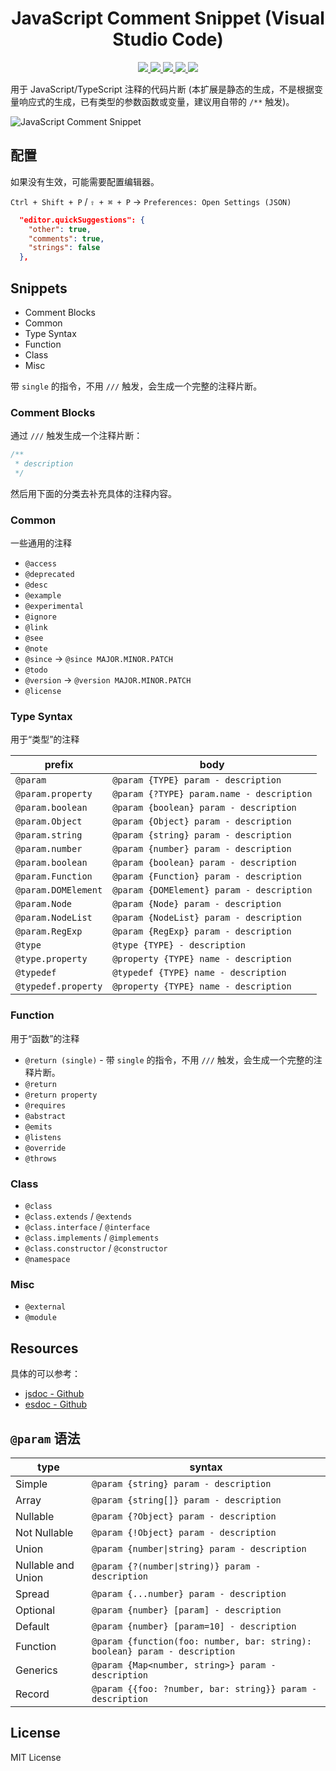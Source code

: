 <p>
  <h1 align="center">JavaScript Comment Snippet (Visual Studio Code)</h1>
</p>

<p align="center">
  <a href="https://github.com/xianghongai/vscode-javascript-comment">
    <img src="https://img.shields.io/github/repo-size/xianghongai/vscode-javascript-comment?style=plastic&color=4ac51c">
  </a>
  <a href="https://marketplace.visualstudio.com/items?itemName=nicholashsiang.vscode-javascript-comment">
    <img src="https://vsmarketplacebadge.apphb.com/version-short/nicholashsiang.vscode-javascript-comment.svg?style=plastic&color=ffbf40">
  </a>
  <a href="https://marketplace.visualstudio.com/items?itemName=nicholashsiang.vscode-javascript-comment">
    <img src="https://vsmarketplacebadge.apphb.com/installs-short/nicholashsiang.vscode-javascript-comment.svg?style=plastic&color=4ac51c">
  </a>
  <a href="https://marketplace.visualstudio.com/items?itemName=nicholashsiang.vscode-javascript-comment">
    <img src="https://vsmarketplacebadge.apphb.com/rating-short/nicholashsiang.vscode-javascript-comment.svg?style=plastic&color=4ac51c">
  </a>
  <a href="https://marketplace.visualstudio.com/items?itemName=nicholashsiang.vscode-javascript-comment">
    <img src="https://img.shields.io/github/license/xianghongai/vscode-javascript-comment?maxAge=2592000&style=plastic&color=4ac51c">
  </a>
</p>

用于 JavaScript/TypeScript 注释的代码片断 (本扩展是静态的生成，不是根据变量响应式的生成，已有类型的参数函数或变量，建议用自带的 `/**` 触发)。

![JavaScript Comment Snippet](https://user-images.githubusercontent.com/58411528/82288531-41d84e00-99d5-11ea-829c-cd6a70b2cc0e.gif)

## 配置

如果没有生效，可能需要配置编辑器。

`Ctrl + Shift + P` / `⇧ + ⌘ + P` → `Preferences: Open Settings (JSON)`

```json
  "editor.quickSuggestions": {
    "other": true,
    "comments": true,
    "strings": false
  },
```

## Snippets

- Comment Blocks
- Common
- Type Syntax
- Function
- Class
- Misc

带 `single` 的指令，不用 `///` 触发，会生成一个完整的注释片断。

### Comment Blocks

通过 `///` 触发生成一个注释片断：

```js
/**
 * description
 */
```

然后用下面的分类去补充具体的注释内容。

### Common

一些通用的注释

- `@access`
- `@deprecated`
- `@desc`
- `@example`
- `@experimental`
- `@ignore`
- `@link`
- `@see`
- `@note`
- `@since` → `@since MAJOR.MINOR.PATCH`
- `@todo`
- `@version` → `@version MAJOR.MINOR.PATCH`
- `@license`

### Type Syntax

用于“类型”的注释

| prefix              | body                                      |
|---------------------|-------------------------------------------|
| `@param`            | `@param {TYPE} param - description`    |
| `@param.property`   | `@param {?TYPE} param.name - description` |
| `@param.boolean`    | `@param {boolean} param - description`    |
| `@param.Object`     | `@param {Object} param - description`     |
| `@param.string`     | `@param {string} param - description`     |
| `@param.number`     | `@param {number} param - description`     |
| `@param.boolean`    | `@param {boolean} param - description`    |
| `@param.Function`   | `@param {Function} param - description`   |
| `@param.DOMElement` | `@param {DOMElement} param - description` |
| `@param.Node`       | `@param {Node} param - description`       |
| `@param.NodeList`   | `@param {NodeList} param - description`   |
| `@param.RegExp`     | `@param {RegExp} param - description`     |
| `@type`             | `@type {TYPE} - description`              |
| `@type.property`    | `@property {TYPE} name - description`     |
| `@typedef`          | `@typedef {TYPE} name - description`      |
| `@typedef.property` | `@property {TYPE} name - description`     |

### Function

用于“函数”的注释

- `@return (single)` - 带 `single` 的指令，不用 `///` 触发，会生成一个完整的注释片断。
- `@return`
- `@return property`
- `@requires`
- `@abstract`
- `@emits`
- `@listens`
- `@override`
- `@throws`

### Class

- `@class`
- `@class.extends` / `@extends`
- `@class.interface` / `@interface`
- `@class.implements` / `@implements`
- `@class.constructor` / `@constructor`
- `@namespace`

### Misc

- `@external`
- `@module`

## Resources

具体的可以参考：

- [jsdoc - Github](https://github.com/jsdoc/jsdoc)
- [esdoc - Github](https://github.com/esdoc/esdoc)

## `@param` 语法

| type               | syntax                                                                     |
|--------------------|----------------------------------------------------------------------------|
| Simple             | `@param {string} param - description`                                      |
| Array              | `@param {string[]} param - description`                                    |
| Nullable           | `@param {?Object} param - description`                                     |
| Not Nullable       | `@param {!Object} param - description`                                     |
| Union              | `@param {number\|string} param - description`                               |
| Nullable and Union | `@param {?(number\|string)} param - description`                            |
| Spread             | `@param {...number} param - description`                                   |
| Optional           | `@param {number} [param] - description`                                    |
| Default            | `@param {number} [param=10] - description`                                 |
| Function           | `@param {function(foo: number, bar: string): boolean} param - description` |
| Generics           | `@param {Map<number, string>} param - description`                         |
| Record             | `@param {{foo: ?number, bar: string}} param - description`                 |

## License

MIT License
